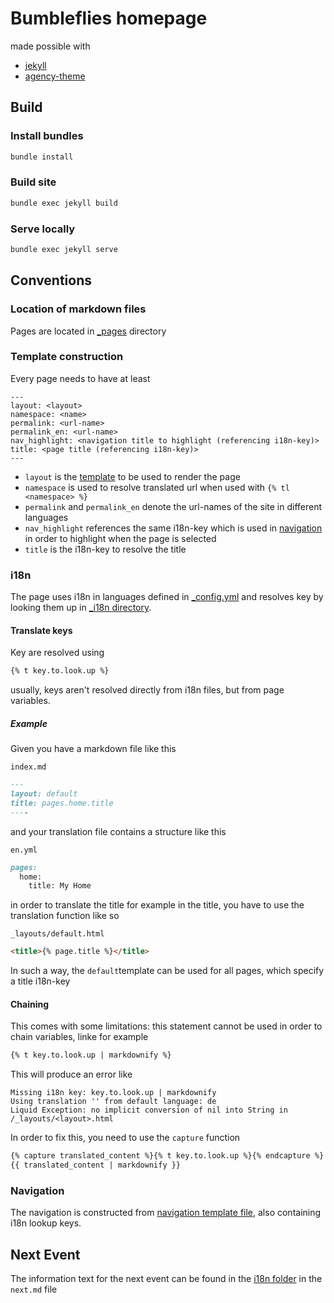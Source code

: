 # Bumbleflies homepage
made possible with
- [jekyll](https://jekyllrb.com/)
- [agency-theme](https://github.com/raviriley/agency-jekyll-theme)

## Build
### Install bundles
```bash
bundle install
```
### Build site
```bash
bundle exec jekyll build
```
### Serve locally
```bash
bundle exec jekyll serve
```

## Conventions
### Location of markdown files
Pages are located in [_pages](_pages) directory

### Template construction
Every page needs to have at least
```
---
layout: <layout>
namespace: <name>
permalink: <url-name>
permalink_en: <url-name>
nav_highlight: <navigation title to highlight (referencing i18n-key)>
title: <page title (referencing i18n-key)>
---
```
- `layout` is the [template](_layouts) to be used to render the page
- `namespace` is used to resolve translated url when used with `{% tl <namespace> %}`
- `permalink` and `permalink_en` denote the url-names of the site in different languages
- `nav_highlight` references the same i18n-key which is used in [navigation](_data/navigation.yml) in order to highlight when the page is selected
- `title` is the i18n-key to resolve the title

### i18n
The page uses i18n in languages defined in [_config.yml](_config.yml) and resolves key by looking them up in [_i18n directory](_i18n).
#### Translate keys
Key are resolved using
```markdown
{% t key.to.look.up %}
```
usually, keys aren't resolved directly from i18n files, but from page variables. 

##### Example
Given you have a markdown file like this

`index.md`
```markdown
---
layout: default
title: pages.home.title
----
```

and your translation file contains a structure like this

`en.yml`
```markdown
pages:
  home:
    title: My Home
```

in order to translate the title for example in the title, you have to use the translation function like so

`_layouts/default.html`
```html
<title>{% page.title %}</title>
```
In such a way, the `default`template can be used for all pages, which specify a title i18n-key

#### Chaining
This comes with some limitations: this statement cannot be used in order to chain variables, linke for example
```markdown
{% t key.to.look.up | markdownify %}
```
This will produce an error like

    Missing i18n key: key.to.look.up | markdownify
    Using translation '' from default language: de
    Liquid Exception: no implicit conversion of nil into String in /_layouts/<layout>.html
In order to fix this, you need to use the `capture` function
```markdown
{% capture translated_content %}{% t key.to.look.up %}{% endcapture %}
{{ translated_content | markdownify }}
```
### Navigation
The navigation is constructed from [navigation template file](_data/navigation.yml), also containing i18n lookup keys.

## Next Event

The information text for the next event can be found in the [i18n folder](_i18n) in the `next.md` file